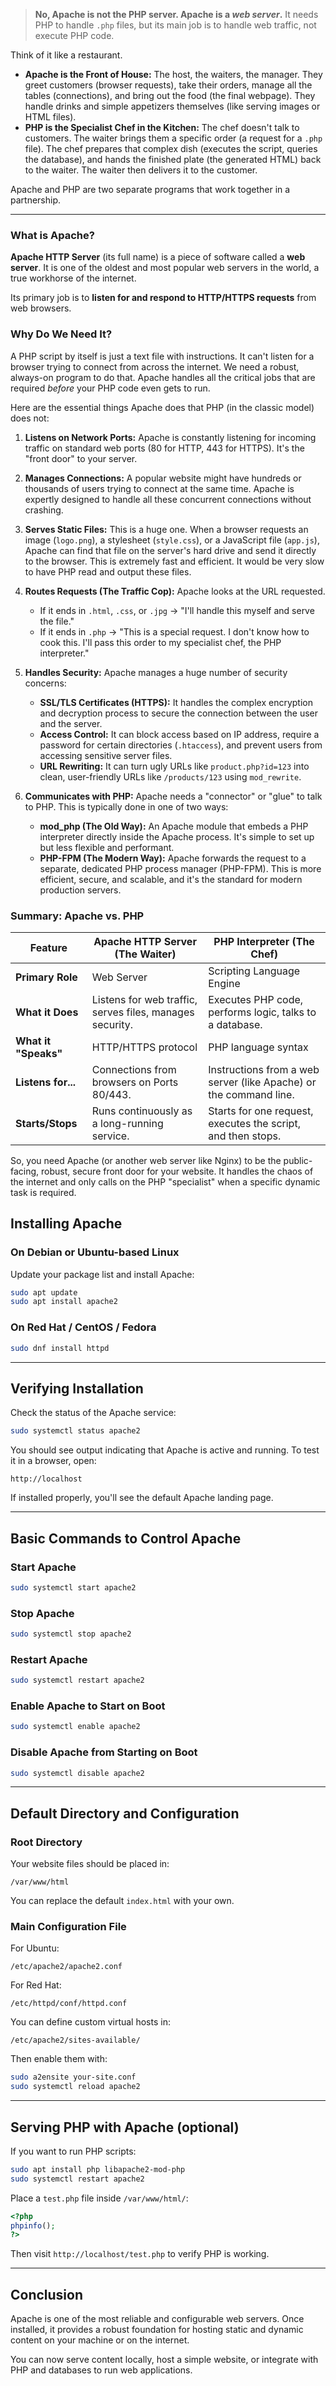 
> **No, Apache is not the PHP server. Apache is a *web server*.** It needs PHP to handle `.php` files, but its main job is to handle web traffic, not execute PHP code.

Think of it like a restaurant.

*   **Apache is the Front of House:** The host, the waiters, the manager. They greet customers (browser requests), take their orders, manage all the tables (connections), and bring out the food (the final webpage). They handle drinks and simple appetizers themselves (like serving images or HTML files).
*   **PHP is the Specialist Chef in the Kitchen:** The chef doesn't talk to customers. The waiter brings them a specific order (a request for a `.php` file). The chef prepares that complex dish (executes the script, queries the database), and hands the finished plate (the generated HTML) back to the waiter. The waiter then delivers it to the customer.

Apache and PHP are two separate programs that work together in a partnership.

---

### What is Apache?

**Apache HTTP Server** (its full name) is a piece of software called a **web server**. It is one of the oldest and most popular web servers in the world, a true workhorse of the internet.

Its primary job is to **listen for and respond to HTTP/HTTPS requests** from web browsers.

### Why Do We Need It?

A PHP script by itself is just a text file with instructions. It can't listen for a browser trying to connect from across the internet. We need a robust, always-on program to do that. Apache handles all the critical jobs that are required *before* your PHP code even gets to run.

Here are the essential things Apache does that PHP (in the classic model) does not:

1.  **Listens on Network Ports:** Apache is constantly listening for incoming traffic on standard web ports (80 for HTTP, 443 for HTTPS). It's the "front door" to your server.

2.  **Manages Connections:** A popular website might have hundreds or thousands of users trying to connect at the same time. Apache is expertly designed to handle all these concurrent connections without crashing.

3.  **Serves Static Files:** This is a huge one. When a browser requests an image (`logo.png`), a stylesheet (`style.css`), or a JavaScript file (`app.js`), Apache can find that file on the server's hard drive and send it directly to the browser. This is extremely fast and efficient. It would be very slow to have PHP read and output these files.

4.  **Routes Requests (The Traffic Cop):** Apache looks at the URL requested.
    *   If it ends in `.html`, `.css`, or `.jpg` -> "I'll handle this myself and serve the file."
    *   If it ends in `.php` -> "This is a special request. I don't know how to cook this. I'll pass this order to my specialist chef, the PHP interpreter."

5.  **Handles Security:** Apache manages a huge number of security concerns:
    *   **SSL/TLS Certificates (HTTPS):** It handles the complex encryption and decryption process to secure the connection between the user and the server.
    *   **Access Control:** It can block access based on IP address, require a password for certain directories (`.htaccess`), and prevent users from accessing sensitive server files.
    *   **URL Rewriting:** It can turn ugly URLs like `product.php?id=123` into clean, user-friendly URLs like `/products/123` using `mod_rewrite`.

6.  **Communicates with PHP:** Apache needs a "connector" or "glue" to talk to PHP. This is typically done in one of two ways:
    *   **mod_php (The Old Way):** An Apache module that embeds a PHP interpreter directly inside the Apache process. It's simple to set up but less flexible and performant.
    *   **PHP-FPM (The Modern Way):** Apache forwards the request to a separate, dedicated PHP process manager (PHP-FPM). This is more efficient, secure, and scalable, and it's the standard for modern production servers.

### Summary: Apache vs. PHP

| Feature         | Apache HTTP Server (The Waiter)                                  | PHP Interpreter (The Chef)                                     |
| --------------- | ---------------------------------------------------------------- | -------------------------------------------------------------- |
| **Primary Role**| Web Server                                                       | Scripting Language Engine                                      |
| **What it Does**| Listens for web traffic, serves files, manages security.         | Executes PHP code, performs logic, talks to a database.        |
| **What it "Speaks"**| HTTP/HTTPS protocol                                            | PHP language syntax                                            |
| **Listens for...**| Connections from browsers on Ports 80/443.                       | Instructions from a web server (like Apache) or the command line. |
| **Starts/Stops**| Runs continuously as a long-running service.                     | Starts for one request, executes the script, and then stops.   |

So, you need Apache (or another web server like Nginx) to be the public-facing, robust, secure front door for your website. It handles the chaos of the internet and only calls on the PHP "specialist" when a specific dynamic task is required.

## Installing Apache

### On Debian or Ubuntu-based Linux

Update your package list and install Apache:

```bash
sudo apt update
sudo apt install apache2
````

### On Red Hat / CentOS / Fedora

```bash
sudo dnf install httpd
```

---

## Verifying Installation

Check the status of the Apache service:

```bash
sudo systemctl status apache2
```

You should see output indicating that Apache is active and running. To test it in a browser, open:

```
http://localhost
```

If installed properly, you'll see the default Apache landing page.

---

## Basic Commands to Control Apache

### Start Apache

```bash
sudo systemctl start apache2
```

### Stop Apache

```bash
sudo systemctl stop apache2
```

### Restart Apache

```bash
sudo systemctl restart apache2
```

### Enable Apache to Start on Boot

```bash
sudo systemctl enable apache2
```

### Disable Apache from Starting on Boot

```bash
sudo systemctl disable apache2
```

---

## Default Directory and Configuration

### Root Directory

Your website files should be placed in:

```
/var/www/html
```

You can replace the default `index.html` with your own.

### Main Configuration File

For Ubuntu:

```
/etc/apache2/apache2.conf
```

For Red Hat:

```
/etc/httpd/conf/httpd.conf
```

You can define custom virtual hosts in:

```
/etc/apache2/sites-available/
```

Then enable them with:

```bash
sudo a2ensite your-site.conf
sudo systemctl reload apache2
```

---

## Serving PHP with Apache (optional)

If you want to run PHP scripts:

```bash
sudo apt install php libapache2-mod-php
sudo systemctl restart apache2
```

Place a `test.php` file inside `/var/www/html/`:

```php
<?php
phpinfo();
?>
```

Then visit `http://localhost/test.php` to verify PHP is working.

---

## Conclusion

Apache is one of the most reliable and configurable web servers. Once installed, it provides a robust foundation for hosting static and dynamic content on your machine or on the internet.

You can now serve content locally, host a simple website, or integrate with PHP and databases to run web applications.
